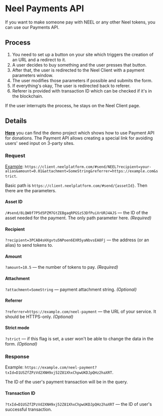 # Neel Payments API

If you want to make someone pay with NEEL or any other Neel tokens, you can use our Payments API.

## Process

1. You need to set up a button on your site which triggers the creation of an URL and a redirect to it.
2. A user decides to buy something and the user presses that button.
3. After that, the user is redirected to the Neel Client with a payment parameters window.
4. The user modifies those parameters if possible and submits the form.
5. If everything's okay, The user is redirected back to referer.
6. Referer is provided with transaction ID which can be checked if it's in the blockchain.

If the user interrupts the process, he stays on the Neel Client page.

## Details

[**Here**](https://demo.neelplatform.com/payment-api) you can find the demo project which shows how to use Payment API for donations. The Payment API allows creating a special link for avoiding users' seed input on 3-party sites.

### Request

[Example](https://client.neelplatform.com/#send/NEEL?recipient=your-alias&amount=0.01&attachment=SomeString&referrer=https://example.com&strict): `https://client.neelplatform.com/#send/NEEL?recipient=your-alias&amount=0.01&attachment=SomeString&referrer=https://example.com&strict`.

Basic path is `https://client.neelplatform.com/#send/{assetId}`. Then there are the parameters.

#### Asset ID

`/#send/8LQW8f7P5d5PZM7GtZEBgaqRPGSzS3DfPuiXrURJ4AJS` — the ID of the asset needed for the payment. The only path parameter here. _\(Required\)_

#### Recipient

`?recipient=3PCAB4sHXgvtu5NPoen6EXR5yaNbvsEA8Fj` — the address \(or an alias\) to send tokens to. 

#### Amount

`?amount=10.5` — the number of tokens to pay. _\(Required\)_

#### Attachment

`?attachment=SomeString` — payment attachment string. _\(Optional\)_

#### Referrer

`?referrer=https://example.com/neel-payment` — the URL of your service. It should be HTTPS-only. _\(Optional\)_

#### Strict mode

`?strict` — if this flag is set, a user won't be able to change the data in the form. _\(Optional\)_

### Response

Example: `https://example.com/neel-payment?txId=D1USZfZPzVd2XNH9xj52Z81XhxChpwUKDJpQHz2haXRT`.

The ID of the user's payment transaction will be in the query.

#### Transaction ID

`?txId=D1USZfZPzVd2XNH9xj52Z81XhxChpwUKDJpQHz2haXRT` — the ID of user's successful transaction.
